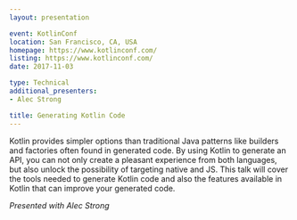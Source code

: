 ```yaml
---
layout: presentation

event: KotlinConf
location: San Francisco, CA, USA
homepage: https://www.kotlinconf.com/
listing: https://www.kotlinconf.com/
date: 2017-11-03

type: Technical
additional_presenters:
- Alec Strong

title: Generating Kotlin Code
---
```


Kotlin provides simpler options than traditional Java patterns like builders and factories often found in generated code. By using Kotlin to generate an API, you can not only create a pleasant experience from both languages, but also unlock the possibility of targeting native and JS. This talk will cover the tools needed to generate Kotlin code and also the features available in Kotlin that can improve your generated code.

_Presented with Alec Strong_